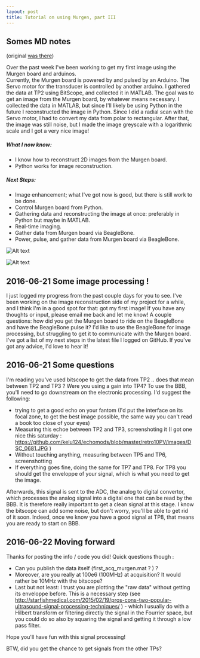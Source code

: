 ```yaml
---
layout: post
title: Tutorial on using Murgen, part III
---
```


## Somes MD notes

(original [was there](https://github.com/ZTaylor39/murgen-dev-kit/commit/9a707c84962db230d2ac2d488242ef0409cef663))

Over the past week I've been working to get my first image using the Murgen board and arduinos.  
Currently, the Murgen board is powered by and pulsed by an Arduino.  The Servo motor for the transducer is controlled by another arduino.
I gathered the data at TP2 using BitScope, and collected it in MATLAB.  The goal was to get an image from the Murgen board, by whatever means necessary.
I collected the data in MATLAB, but since I'll likely be using Python in the future I reconstructed the image in Python.
Since I did a radial scan with the Servo motor, I had to convert my data from polar to rectangular.
After that, the image was still noise, but I made the image greyscale with a logarithmic scale and I got a very nice image!

##### What I now know:

- I know how to reconstruct 2D images from the Murgen board.
- Python works for image reconstruction.

##### Next Steps:

- Image enhancement; what I've got now is good, but there is still work to be done.
- Control Murgen board from Python.
- Gathering data and reconstructing the image at once: preferably in Python but maybe in MATLAB.
- Real-time imaging.
- Gather data from Murgen board via BeagleBone.
- Power, pulse, and gather data from Murgen board via BeagleBone.

![Alt text](https://github.com/ZTaylor39/murgen-dev-kit/worklog/Zach/Images/IMG_1180.JPG?raw=true "Transducer Setup")

![Alt text](https://github.com/ZTaylor39/murgen-dev-kit/worklog/Zach/Images/FirstImage.png?raw=true "First Image")

## 2016-06-21 Some image processing !

I just logged my progress from the past couple days for you to see.  I've been working on the image reconstruction side of my project for a while, and I think I'm in a good spot for that: got my first image!  If you have any thoughts or input, please email me back and let me know!
A couple questions: how did you get the Murgen board to ride on the BeagleBone and have the BeagleBone pulse it?  I'd like to use the BeagleBone for image processing, but struggling to get it to communicate with the Murgen board.
I've got a list of my next steps in the latest file I logged on GitHub.  If you've got any advice, I'd love to hear it!

## 2016-06-21 Some questions

I'm reading you've used bitscope to get the data from TP2 .. does that mean between TP2 and TP3 ? Were you using a gain into TP4?
To use the BBB, you'll need to go downstream on the electronic processing.
I'd suggest the following:
- trying to get a good echo on your fantom (I'd put the interface on its focal zone, to get the best image possible, the same way you can't read a book too close of your eyes)
- Measuring this echoe between TP2 and TP3, screenshoting it (I got one nice this saturday : https://github.com/kelu124/echomods/blob/master/retro10PV/images/DSC_0681.JPG )
- Without touching anything, measuring between TP5 and TP6, screenshotting
- If everything goes fine, doing the same for TP7 and TP8. For TP8 you should get the enveloppe of your signal, which is what you need to get the image.

Afterwards, this signal is sent to the ADC, the analog to digital convertor, which processes the analog signal into a digital one that can be read by the BBB. It is therefore really important to get a clean signal at this stage. I know the bitscope can add some noise, but don't worry, you'll be able to get rid of it soon. Indeed, once we know you have a good signal at TP8, that means you are ready to start on BBB.

## 2016-06-22 Moving forward

Thanks for posting the info / code you did!
Quick questions though :
- Can you publish the data itself (first_acq_murgen.mat ? ) ?
- Moreover, are you really at 100e6 (100MHz) at acquisition? It would rather be 10MHz with the bitscope?
- Last but not least: I trust you are plotting the "raw data" without getting its enveloppe before. This is a necessary step (see http://starfishmedical.com/2015/02/19/pros-cons-two-popular-ultrasound-signal-processing-techniques/ ) - which I usually do with a Hilbert transform or filtering directly the signal in the Fourrier space, but you could do so also by squaring the signal and getting it through a low pass filter.

Hope you'll have fun with this signal processing!

BTW, did you get the chance to get signals from the other TPs?
